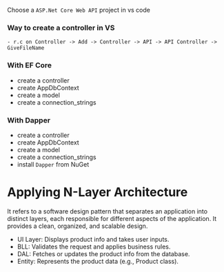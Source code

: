 Choose a `ASP.Net Core Web API` project in vs code
### Way to create a controller in VS
	- r.c on Controller -> Add -> Controller -> API -> API Controller -> GiveFileName
### With EF Core
- create a controller
- create AppDbContext
- create a model
- create a connection_strings
### With Dapper 
- create a controller
- create AppDbContext
- create a model
- create a connection_strings
- install `Dapper` from NuGet


# Applying N-Layer Architecture
It refers to a software design pattern that separates an application into distinct layers, each responsible for different aspects of the application. It provides a clean, organized, and scalable design.
- UI Layer: Displays product info and takes user inputs.
- BLL: Validates the request and applies business rules.
- DAL: Fetches or updates the product info from the database.
- Entity: Represents the product data (e.g., Product class).
